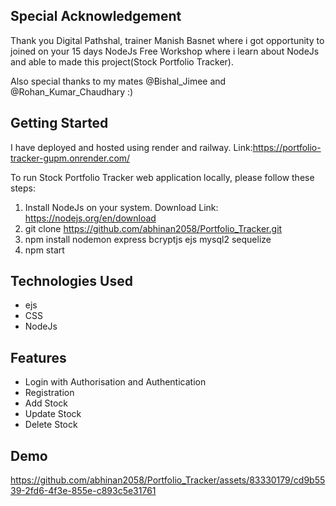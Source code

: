 ## Special Acknowledgement
Thank you Digital Pathshal, trainer Manish Basnet where i got opportunity to joined on your 15 days
NodeJs Free Workshop where i learn about NodeJs and able to made this project(Stock Portfolio Tracker).

Also special thanks to my mates @Bishal_Jimee and @Rohan_Kumar_Chaudhary :)

## Getting Started
I have deployed and hosted using render and railway.
Link:https://portfolio-tracker-gupm.onrender.com/

To run Stock Portfolio Tracker web application locally, please follow these steps:
1. Install NodeJs on your system. Download Link: https://nodejs.org/en/download
2. git clone https://github.com/abhinan2058/Portfolio_Tracker.git
3. npm install nodemon express bcryptjs ejs mysql2 sequelize
4. npm start

## Technologies Used

- ejs
- CSS
- NodeJs

## Features

- Login with Authorisation and Authentication
- Registration
- Add Stock 
- Update Stock
- Delete Stock

## Demo


https://github.com/abhinan2058/Portfolio_Tracker/assets/83330179/cd9b5539-2fd6-4f3e-855e-c893c5e31761
